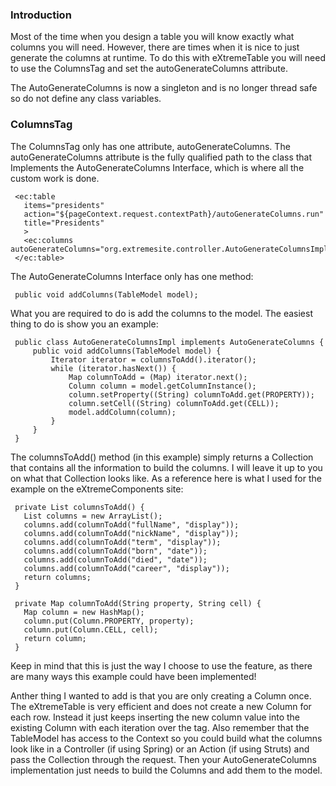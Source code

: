 ### Introduction ###

Most of the time when you design a table you will know exactly what columns you will need. However, there are times when it is nice to just generate the columns at runtime. To do this with eXtremeTable you will need to use the ColumnsTag and set the autoGenerateColumns attribute.

The AutoGenerateColumns is now a singleton and is no longer thread safe so do not define any class variables.

### ColumnsTag ###

The ColumnsTag only has one attribute, autoGenerateColumns. The autoGenerateColumns attribute is the fully qualified path to the class that Implements the AutoGenerateColumns Interface, which is where all the custom work is done.

```
 <ec:table 
   items="presidents" 
   action="${pageContext.request.contextPath}/autoGenerateColumns.run" 
   title="Presidents"
   >
   <ec:columns autoGenerateColumns="org.extremesite.controller.AutoGenerateColumnsImpl"/>
 </ec:table>
```

The AutoGenerateColumns Interface only has one method:

```
 public void addColumns(TableModel model);
```

What you are required to do is add the columns to the model. The easiest thing to do is show you an example:

```
 public class AutoGenerateColumnsImpl implements AutoGenerateColumns {
     public void addColumns(TableModel model) {
         Iterator iterator = columnsToAdd().iterator();
         while (iterator.hasNext()) {
             Map columnToAdd = (Map) iterator.next();
             Column column = model.getColumnInstance();
             column.setProperty((String) columnToAdd.get(PROPERTY));
             column.setCell((String) columnToAdd.get(CELL));
             model.addColumn(column);
         }
     }
 }
```

The columnsToAdd() method (in this example) simply returns a Collection that contains all the information to build the columns. I will leave it up to you on what that Collection looks like. As a reference here is what I used for the example on the eXtremeComponents site:

```
 private List columnsToAdd() {
   List columns = new ArrayList();
   columns.add(columnToAdd("fullName", "display"));
   columns.add(columnToAdd("nickName", "display"));
   columns.add(columnToAdd("term", "display"));
   columns.add(columnToAdd("born", "date"));
   columns.add(columnToAdd("died", "date"));
   columns.add(columnToAdd("career", "display"));
   return columns;
 }
    
 private Map columnToAdd(String property, String cell) {
   Map column = new HashMap();
   column.put(Column.PROPERTY, property);
   column.put(Column.CELL, cell);
   return column;
 }
```

Keep in mind that this is just the way I choose to use the feature, as there are many ways this example could have been implemented!

Anther thing I wanted to add is that you are only creating a Column once. The eXtremeTable is very efficient and does not create a new Column for each row. Instead it just keeps inserting the new column value into the existing Column with each iteration over the tag. Also remember that the TableModel has access to the Context so you could build what the columns look like in a Controller (if using Spring) or an Action (if using Struts) and pass the Collection through the request. Then your AutoGenerateColumns implementation just needs to build the Columns and add them to the model.
